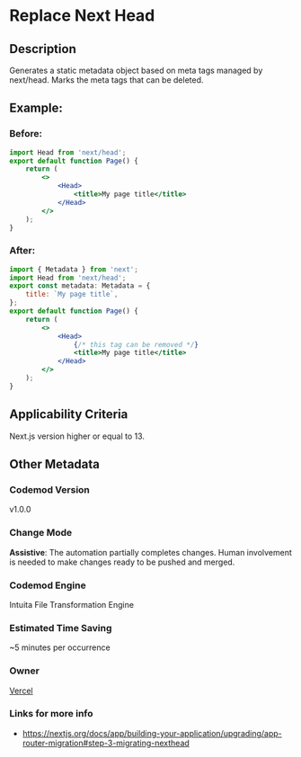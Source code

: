 # Replace Next Head

## Description

Generates a static metadata object based on meta tags managed by next/head. Marks the meta tags that can be deleted.

## Example:

### Before:

```jsx
import Head from 'next/head';
export default function Page() {
	return (
		<>
			<Head>
				<title>My page title</title>
			</Head>
		</>
	);
}
```

### After:

```jsx
import { Metadata } from 'next';
import Head from 'next/head';
export const metadata: Metadata = {
	title: `My page title`,
};
export default function Page() {
	return (
		<>
			<Head>
				{/* this tag can be removed */}
				<title>My page title</title>
			</Head>
		</>
	);
}
```

## Applicability Criteria

Next.js version higher or equal to 13.

## Other Metadata

### Codemod Version

v1.0.0

### Change Mode

**Assistive**: The automation partially completes changes. Human involvement is needed to make changes ready to be pushed and merged.

### **Codemod Engine**

Intuita File Transformation Engine

### Estimated Time Saving

~5 minutes per occurrence

### Owner

[Vercel](https://github.com/vercel)

### Links for more info

-   https://nextjs.org/docs/app/building-your-application/upgrading/app-router-migration#step-3-migrating-nexthead
